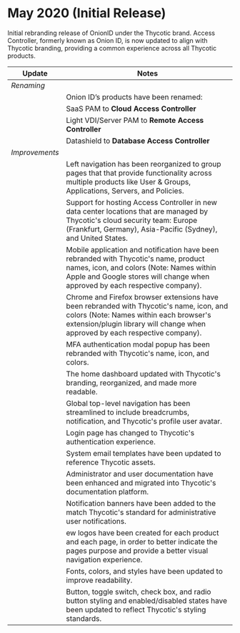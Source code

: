 [title]: # (Initial Release)
[tags]: # (Initial Release)
[priority]: # (1000)

# May 2020 (Initial Release)

Initial rebranding release of OnionID under the Thycotic brand. Access Controller, formerly known as Onion ID, is now updated to align with Thycotic branding, providing a common experience across all Thycotic products.


|Update| Notes|
|---|---|
|*Renaming*||
||Onion ID’s products have been renamed:|
||SaaS PAM to **Cloud Access Controller**|
||Light VDI/Server PAM to **Remote Access Controller**|
||Datashield to **Database Access Controller**|
|*Improvements*||
||Left navigation has been reorganized to group pages that that provide functionality across multiple products like User & Groups, Applications, Servers, and Policies.|
||Support for hosting Access Controller in new data center locations that are managed by Thycotic's cloud security team: Europe (Frankfurt, Germany), Asia-Pacific (Sydney), and United States.|
||Mobile application and notification have been rebranded with Thycotic's name, product names, icon, and colors (Note: Names within Apple and Google stores will change when approved by each respective company).|
||Chrome and Firefox browser extensions have been rebranded with Thycotic's name, icon, and colors (Note: Names within each browser's extension/plugin library will change when approved by each respective company).|
||MFA authentication modal popup has been rebranded with Thycotic's name, icon, and colors.|
||The home dashboard updated with Thycotic's branding, reorganized, and made more readable.|
||Global top-level navigation has been streamlined to include breadcrumbs, notification, and Thycotic's profile user avatar.|
||Login page has changed to Thycotic's authentication experience.|
||System email templates have been updated to reference Thycotic assets.
||Administrator and user documentation have been enhanced and migrated into Thycotic's documentation platform.|
||Notification banners have been added to the match Thycotic's standard for administrative user notifications.|
||ew logos have been created for each product and each page, in order to better indicate the pages purpose and provide a better visual navigation experience.|
||Fonts, colors, and styles have been updated to improve readability.|
||Button, toggle switch, check box, and radio button styling and enabled/disabled states have been updated to reflect Thycotic's styling standards.|
